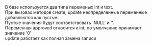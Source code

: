 В базе используется два типа переменых int и text.<br />
При вызовах методов create, update неопределенные переменные добавляются как пустые.<br />
Пустые значения будут соответствовать 'NULL' и ''.<br />
Переменная approved относится к int, по умолчанию принимает значение '0'<br />
update работает как полная замена записи<br />
